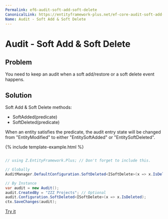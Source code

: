 ```yaml
---
Permalink: ef6-audit-soft-add-soft-delete
CanonicalLink: https://entityframework-plus.net/ef-core-audit-soft-add-soft-delete
Name: Audit - Soft Add & Soft Delete
---
```


# Audit - Soft Add & Soft Delete

## Problem

You need to keep an audit when a soft add/restore or a soft delete event happens.

## Solution

Soft Add & Soft Delete methods:

 - SoftAdded(predicate)
 - SoftDeleted(predicate)

When an entity satisfies the predicate, the audit entry state will be changed from "EntityModified" to either "EntitySoftAdded" or "EntitySoftDeleted".


{% include template-example.html %} 
```csharp

// using Z.EntityFramework.Plus; // Don't forget to include this.

// Globally
AuditManager.DefaultConfiguration.SoftDeleted<ISoftDelete>(x => x.IsDeleted);

// By Instance
var audit = new Audit();
audit.CreatedBy = "ZZZ Projects"; // Optional
audit.Configuration.SoftDeleted<ISoftDelete>(x => x.IsDeleted);
ctx.SaveChanges(audit);

```
[Try it](https://dotnetfiddle.net/OadxfN)
